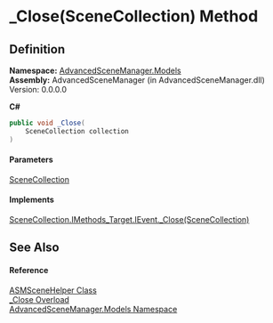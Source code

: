 # \_Close(SceneCollection) Method

## Definition

**Namespace:** [AdvancedSceneManager.Models](N_AdvancedSceneManager_Models.md)\
**Assembly:** AdvancedSceneManager (in AdvancedSceneManager.dll) Version: 0.0.0.0

**C#**

```c#
public void _Close(
	SceneCollection collection
)
```

#### Parameters

&#x20; [SceneCollection](T_AdvancedSceneManager_Models_SceneCollection.md)&#x20;

#### Implements

[SceneCollection.IMethods\_Target.IEvent.\_Close(SceneCollection)](M_AdvancedSceneManager_Models_SceneCollection_IMethods_Target_IEvent__Close.md)

## See Also

#### Reference

[ASMSceneHelper Class](T_AdvancedSceneManager_Models_ASMSceneHelper.md)\
[\_Close Overload](Overload_AdvancedSceneManager_Models_ASMSceneHelper__Close.md)\
[AdvancedSceneManager.Models Namespace](N_AdvancedSceneManager_Models.md)
